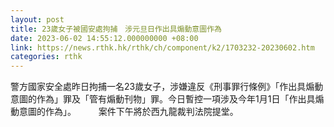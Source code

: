 ```yaml
---
layout: post
title: 23歲女子被國安處拘捕　涉元旦日作出具煽動意圖作為
date: 2023-06-02 14:55:12.000000000 +08:00
link: https://news.rthk.hk/rthk/ch/component/k2/1703232-20230602.htm
categories: rthk
---
```


警方國家安全處昨日拘捕一名23歲女子，涉嫌違反《刑事罪行條例》「作出具煽動意圖的作為」罪及「管有煽動刊物」罪。今日暫控一項涉及今年1月1日「作出具煽動意圖的作為」。
　　 
案件下午將於西九龍裁判法院提堂。

